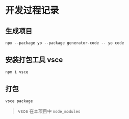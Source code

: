 # 开发过程记录

## 生成项目

```shell
npx --package yo --package generator-code -- yo code
```

## 安装打包工具 vsce

```shell
npm i vsce 
```

## 打包

```shell
vsce package
```

> vsce 在本项目中 `node_modules`
